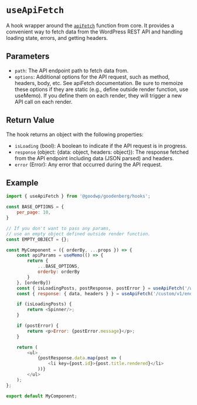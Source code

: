 # `useApiFetch`

A hook wrapper around
the [`apiFetch`](https://developer.wordpress.org/block-editor/reference-guides/packages/packages-api-fetch/) function
from core.
It provides a convenient way to fetch data from the WordPress REST API and handling loading state, errors, and getting
headers.

## Parameters

- `path`: The API endpoint path to fetch data from.
- `options`: Additional options for the API request, such as method, headers, body, etc. See apiFetch documentation.
  Be sure to memoize these options if they are static (e.g., define outside render function, use useMemo).
  If you define them on each render, they will trigger a new API call on each render.

## Return Value

The hook returns an object with the following properties:

- `isLoading` (bool): A boolean to indicate if the API request is in progress.
- `response` (object: {data: object, headers: object}): The response fetched from the API endpoint including data (JSON
  parsed) and headers.
- `error` (Error): Any error that occurred during the API request.

## Example

```js
import { useApiFetch } from '@goodwp/goodenberg/hooks';

const BASE_OPTIONS = {
    per_page: 10,
}

// If you don't want to pass any params,
// use an empty object defined outside render function.
const EMPTY_OBJECT = {};

const MyComponent = ({ orderBy, ...props }) => {
    const apiParams = useMemo(() => {
        return {
            ...BASE_OPTIONS,
            orderby: orderBy
        }
    }, [orderBy])
    const { isLoadingPosts, postResponse, postError } = useApiFetch('/wp/v2/posts', apiParams);
    const { response: { data, headers } } = useApiFetch('/custom/v1/endpoint', EMPTY_OBJECT);

    if (isLoadingPosts) {
        return <Spinner/>;
    }

    if (postError) {
        return <p>Error: {postError.message}</p>;
    }

    return (
        <ul>
            {postResponse.data.map(post => (
                <li key={post.id}>{post.title.rendered}</li>
            ))}
        </ul>
    );
};

export default MyComponent;
```